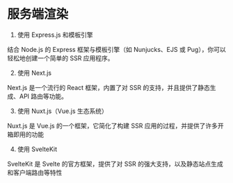 # 服务端渲染

1. 使用 Express.js 和模板引擎

结合 Node.js 的 Express 框架与模板引擎（如 Nunjucks、EJS 或 Pug），你可以轻松地创建一个简单的 SSR 应用程序。

2. 使用 Next.js

Next.js 是一个流行的 React 框架，内置了对 SSR 的支持，并且提供了静态生成、API 路由等功能。

3. 使用 Nuxt.js（Vue.js 生态系统）

Nuxt.js 是 Vue.js 的一个框架，它简化了构建 SSR 应用的过程，并提供了许多开箱即用的功能

4. 使用 SvelteKit

SvelteKit 是 Svelte 的官方框架，提供了对 SSR 的强大支持，以及静态站点生成和客户端路由等特性
